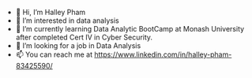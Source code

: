 - 👋 Hi, I’m Halley Pham
- 👀 I’m interested in data analysis
- 🌱 I’m currently learning Data Analytic BootCamp at Monash University after completed Cert IV in Cyber Security.
- 💞️ I’m looking for a job in Data Analysis
- 📫 You can reach me at https://www.linkedin.com/in/halley-pham-83425590/ 

<!---
Alphaomegainfinity/Alphaomegainfinity is a ✨ special ✨ repository because its `README.md` (this file) appears on your GitHub profile.
You can click the Preview link to take a look at your changes.
--->
